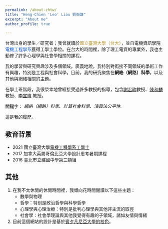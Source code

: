```yaml
---
permalink: /about-zhtw/
title: "Heng-Chien 'Leo' Liou 劉衡謙"
excerpt: "About me"
author_profile: true

---
```


台灣出身的學生／研究者；我曾就讀於<span style="color:#bc9631;">國立臺灣大學（台大）</span>，並自電機資訊學院<span style="color:#135ccf;">電機工程學系</span>獲得工學士學位。在台大的時間裡，除了理工電資的專業外，我也主動修了許多心理學與社會學相關的課程。

我的學習與研究興趣涉及多個領域。廣義地說，我特別對銜接不同領域的學術工作有興趣，特別是工程與社會科學。目前，我的研究聚焦在**網絡（網路）科學**，以及其他與網絡相關的主題。 

在學士班階段，我很榮幸地曾經接受過許多教授的指導，包含<a href="http://ccf.ee.ntu.edu.tw/~hyhsieh/" target="_blank">謝宏昀</a>教授、<a href="https://www.ee.ntu.edu.tw/profile1.php?id=100129" target="_blank">陳和麟</a>教授、<a href="https://sites.google.com/view/hsuanweilee/" target="_blank">李宣緯</a> 教授。

關鍵字： *網絡（網路）科學*、*計算社會科學*、*演算法公平性*. 

這是我的<a href="/files/CV20210630.pdf" target="_blank">履歷</a>。

## 教育背景

* 2021 國立臺灣大學[電機工程學系工學士](/files/education/NTUEE_BSEdiploma_english_enc.pdf)
* 2017 加拿大英屬哥倫比亞大學設計思考暑期課程
* 2016 臺北市立建國中學第三類組


## 其他

1. 在我不太休閒的休閒時間裡，我傾向花時間閱讀以下這些主題：
   * 數學與物理
   * 哲學：特別是政治哲學與科學哲學
   * 心理學與心理治療：特別是批判心理學與其他非主流的取徑
   * 社會學：社會學理論與其他我覺得有趣的子領域，諸如友情與情緒
2. 目前這個網站的設計是基於[賓夕凡尼亞大學的校色](https://branding.web-resources.upenn.edu/elements-penn-logo)。


